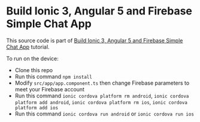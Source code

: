 # Build Ionic 3, Angular 5 and Firebase Simple Chat App

This source code is part of [Build Ionic 3, Angular 5 and Firebase Simple Chat App](https://www.djamware.com/post/5a629d9880aca7059c142976/build-ionic-3-angular-5-and-firebase-simple-chat-app) tutorial.

To run on the device:

* Clone this repo
* Run this command `npm install`
* Modify `src/app/app.component.ts` then change Firebase parameters to meet your Firebase account
* Run this command `ionic cordova platform rm android`, `ionic cordova platform add android`, `ionic cordova platform rm ios`, `ionic cordova platform add ios`
* Run this command `ionic cordova run android` or `ionic cordova run ios`
